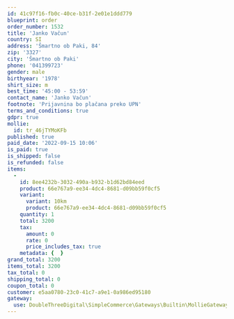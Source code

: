 ```yaml
---
id: 41c97f16-fb0c-40ce-b31f-2e01e1ddd779
blueprint: order
order_number: 1532
title: 'Janko Vačun'
country: SI
address: 'Šmartno ob Paki, 84'
zip: '3327'
city: 'Šmartno ob Paki'
phone: '041399723'
gender: male
birthyear: '1978'
shirt_size: m
best_time: '45:00 - 53:59'
contact_name: 'Janko Vačun'
footnote: 'Prijavnina bo plačana preko UPN'
terms_and_conditions: true
gdpr: true
mollie:
  id: tr_46jTYMoKFb
published: true
paid_date: '2022-09-15 10:06'
is_paid: true
is_shipped: false
is_refunded: false
items:
  -
    id: 8ee4232b-3032-490a-b932-b1d62bd84eed
    product: 66e767a9-ee34-4dc4-8681-d09bb59f0cf5
    variant:
      variant: 10km
      product: 66e767a9-ee34-4dc4-8681-d09bb59f0cf5
    quantity: 1
    total: 3200
    tax:
      amount: 0
      rate: 0
      price_includes_tax: true
    metadata: {  }
grand_total: 3200
items_total: 3200
tax_total: 0
shipping_total: 0
coupon_total: 0
customer: e5aa0780-23c0-41c7-a9e1-0a986ed95180
gateway:
  use: DoubleThreeDigital\SimpleCommerce\Gateways\Builtin\MollieGateway
---
```


